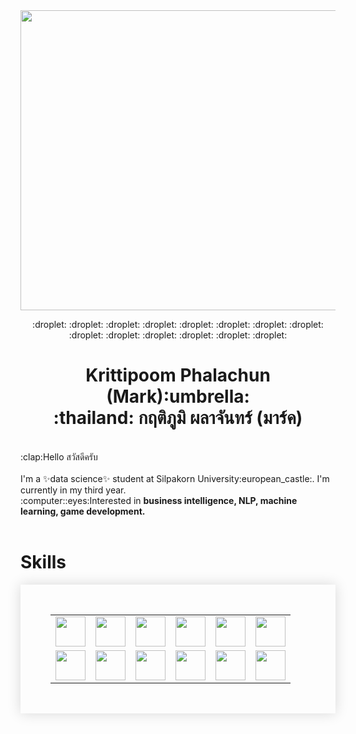 <img src='https://media.tenor.com/FU9DL__kY4oAAAAd/lofi-rain.gif' style='width:100vw; height:50vw;'>
<p align='center'> :droplet: :droplet: :droplet: :droplet: :droplet: :droplet: :droplet: :droplet: :droplet: :droplet: :droplet: :droplet: :droplet: :droplet:</p>
<h1 align='center'>Krittipoom Phalachun (Mark):umbrella:<br>:thailand: กฤติภูมิ  ผลาจันทร์ (มาร์ค)</h1>

<p align='left'><br>:clap:Hello สวัสดีครับ<br><br>I'm a ✨data science✨ student at Silpakorn University:european_castle:. I'm currently in my third year.
  <br>:computer::eyes:Interested in <b>business intelligence, NLP, machine learning, game development.</b><br><br>
</p>

<h1>Skills</h1>
<table style='border-collapse: collapse;
    box-shadow: 0 0 20px rgba(0, 0, 0, 0.15);
    padding: 3rem;'>
  <tr>
    <td><img style='width:5vw;' src='https://s3.dualstack.us-east-2.amazonaws.com/pythondotorg-assets/media/community/logos/python-logo-only.png'></td>
    <td><img style='width:5vw;' src='https://img.icons8.com/color/512/html-5--v1.png'></td>
    <td><img style='width:5vw;' src='https://cdn4.iconfinder.com/data/icons/social-media-logos-6/512/121-css3-512.png'></td>
    <td><img style='width:5vw;' src='https://upload.wikimedia.org/wikipedia/commons/thumb/6/6a/JavaScript-logo.png/800px-JavaScript-logo.png'></td>
    <td><img style='width:5vw;' src='https://nextviewconsulting.com/sites/default/files/styles/large/public/icons/logo-tableau-cirkel.png?itok=CsAZTLUk'></td>
    <td><img style='width:5vw;' src='https://upload.wikimedia.org/wikipedia/commons/thumb/c/cf/New_Power_BI_Logo.svg/630px-New_Power_BI_Logo.svg.png'></td>
  </tr>
  <tr>
    <td><img style='width:5vw;' src='https://cdn-icons-png.flaticon.com/512/5968/5968313.png'></td>
    <td><img style='width:5vw;' src='https://waikato.github.io/weka-site/images/weka.png'></td>
    <td><img style='width:5vw;' src='https://media.licdn.com/dms/image/C4E0BAQFK5k_r2gO70Q/company-logo_200_200/0/1651579825927?e=2147483647&v=beta&t=QUwyhtuXYl2eeBURvi-p-ApXaLB8LIR46TLtMJOppPo'></td>
    <td><img style='width:5vw;' src='https://cdn.worldvectorlogo.com/logos/django.svg'></td>
    <td><img style='width:5vw;' src='https://cdn-icons-png.flaticon.com/512/888/888850.png?w=1380&t=st=1677687513~exp=1677688113~hmac=17b0f2c2faab37c6220ce87ae83bdec5c70cb5aef27362c7d78e379a30a9cefd'></td>
    <td><img style='width:5vw;' src='https://1000logos.net/wp-content/uploads/2017/03/LINUX-LOGO.png'></td>
  </tr>
</table>
    <br><br>






<!--
**Krittipoom/Krittipoom** is a ✨ _special_ ✨ repository because its `README.md` (this file) appears on your GitHub profile.
-->
